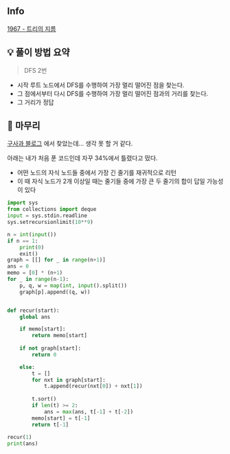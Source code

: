 ## Info
[1967 - 트리의 지름](https://www.acmicpc.net/problem/1967)

## 💡 풀이 방법 요약
> DFS 2번
- 시작 루트 노드에서 DFS를 수행하여 가장 멀리 떨어진 점을 찾는다.
- 그 점에서부터 다시 DFS를 수행하여 가장 멀리 떨어진 점과의 거리를 찾는다.
- 그 거리가 정답

## 🙂 마무리
[구사과 블로그](https://koosaga.com/14) 에서 찾았는데... 생각 못 할 거 같다.

아래는 내가 처음 푼 코드인데 자꾸 34%에서 틀렸다고 떴다.
- 어떤 노드의 자식 노드들 중에서 가장 긴 줄기를 재귀적으로 리턴
- 이 때 자식 노드가 2개 이상일 때는 줄기들 중에 가장 큰 두 줄기의 합이 답일 가능성이 있다
```python
import sys
from collections import deque
input = sys.stdin.readline
sys.setrecursionlimit(10**9)

n = int(input())
if n == 1:
    print(0)
    exit()
graph = [[] for _ in range(n+1)]
ans = 0
memo = [0] * (n+1)
for _ in range(n-1):
    p, q, w = map(int, input().split())
    graph[p].append((q, w))


def recur(start):
    global ans

    if memo[start]:
        return memo[start]
    
    if not graph[start]:
        return 0

    else:
        t = []
        for nxt in graph[start]:
            t.append(recur(nxt[0]) + nxt[1])
        
        t.sort()        
        if len(t) >= 2:
            ans = max(ans, t[-1] + t[-2])
        memo[start] = t[-1]        
        return t[-1]
    
recur(1)
print(ans)
```